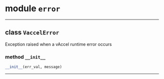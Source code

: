 <!-- markdownlint-disable -->

# module `error`

---

## class `VaccelError`

Exception raised when a vAccel runtime error occurs

### method `__init__`

```python
__init__(err_val, message)
```

---
